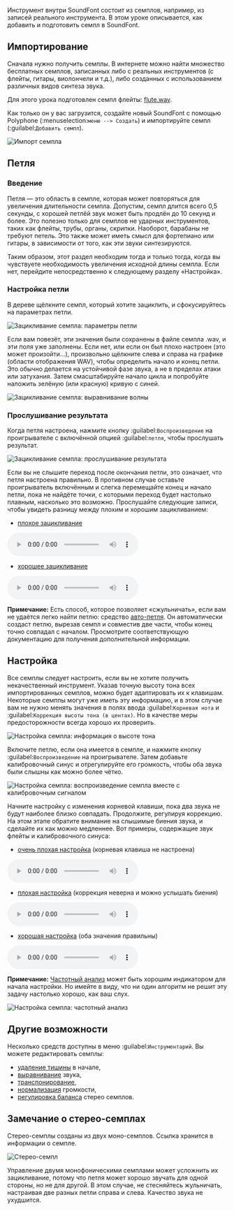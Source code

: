 Инструмент внутри SoundFont состоит из семплов, например, из записей реального инструмента.
В этом уроке описывается, как добавить и подготовить семпл в SoundFont.


## Импортирование


Сначала нужно получить семплы.
В интернете можно найти множество бесплатных семплов, записанных либо с реальных инструментов (с флейты, гитары, виолончели и т.д.), либо созданных с использованием различных видов синтеза звука.

Для этого урока подготовлен семпл флейты: <a href="downloads/tutorials/flute.wav" download>flute.wav</a>.

Как только он у вас загрузится, создайте новый SoundFont с помощью Polyphone (:menuselection:`меню --> Создать`) и импортируйте семпл (:guilabel:`Добавить семпл`).


![Импорт семпла](images/import-sample.png "Импорт семпла")


## Петля


### Введение


Петля — это область в семпле, которая может повторяться для увеличения длительности семпла.
Допустим, семпл длится всего 0,5 секунды, с хорошей петлёй звук может быть продлён до 10 секунд и более.
Это полезно только для семплов не ударных инструментов, таких как флейты, трубы, органы, скрипки.
Наоборот, барабаны не требуют петель.
Это также может иметь смысл для фортепиано или гитары, в зависимости от того, как эти звуки синтезируются.

Таким образом, этот раздел необходим тогда и только тогда, когда вы чувствуете необходимость увеличения исходной длины семпла.
Если нет, перейдите непосредственно к следующему разделу «Настройка».


### Настройка петли


В дереве щёлкните семпл, который хотите зациклить, и сфокусируйтесь на параметрах петли.


![Зацикливание семпла: параметры петли](images/loop-sample-1.png "Зацикливание семпла: параметры петли") 


Если вам повезёт, эти значения были сохранены в файле семпла .wav, и эти поля уже заполнены.
Если нет, или если он был плохо настроен (это может произойти…), произвольно щёлкните слева и справа на графике (области отображения WAV), чтобы определить начало и конец петли.
Это обычно делается на устойчивой фазе звука, а не в пределах атаки или затухания.
Затем смасштабируйте начало цикла и попробуйте наложить зелёную (или красную) кривую с синей.


![Зацикливание семпла: выравнивание волны](images/loop-sample-2.png "Зацикливание семпла: выравнивание волны")


### Прослушивание результата


Когда петля настроена, нажмите кнопку :guilabel:`Воспроизведение` на проигрывателе с включённой опцией :guilabel:`петля`, чтобы прослушать результат.


![Зацикливание семпла: прослушивание результата](images/loop-sample-3.png "Зацикливание семпла: прослушивание результата")


Если вы не слышите переход после окончания петли, это означает, что петля настроена правильно.
В противном случае оставьте проигрыватель включённым и слегка перемещайте конец и начало петли, пока не найдёте точки, с которыми переход будет настолько плавным, насколько это возможно.
Прослушайте следующие записи, чтобы увидеть разницу между плохим и хорошим зацикливанием:

* <a href="downloads/tutorials/bad-loop.mp3" download>плохое зацикливание</a>

![](downloads/tutorials/bad-loop.mp3)

* <a href="downloads/tutorials/good-loop.mp3" download>хорошее зацикливание</a>

![](downloads/tutorials/good-loop.mp3)


<!-- note begin -->
**Примечание:**
Есть способ, которое позволяет «сжульничать», если вам не удаётся легко найти петлю: средство [авто-петля][s-tool-autoloop].
Он автоматически создаст петлю, вырезав семпл и совместив две части, чтобы конец точно совпадал с началом.
Просмотрите соответствующую документацию для получения дополнительной информации.
<!-- note end -->


## Настройка


Все семплы следует настроить, если вы не хотите получить некачественный инструмент.
Указав точную высоту тона всех импортированных семплов, можно будет адаптировать их к клавишам.
Некоторые семплы могут уже иметь эту информацию, и в этом случае вам не нужно менять значения в полях ввода :guilabel:`Корневая нота` и :guilabel:`Коррекция высоты тона (в центах)`.
Но в качестве меры предосторожности всегда хорошо их проверить.


![Настройка семпла: информация о высоте тона](images/tune-sample-1.png "Настройка семпла: информация о высоте тона")


Включите петлю, если она имеется в семпле, и нажмите кнопку :guilabel:`Воспроизведение` на проигрывателе.
Затем добавьте калибровочный синус и отрегулируйте его громкость, чтобы оба звука были слышны как можно более чётко.


![Настройка семпла: воспроизведение семпла вместе с калибровочным сигналом](images/tune-sample-2.png "Настройка семпла: воспроизведение семпла вместе с калибровочным сигналом")


Начните настройку с изменения корневой клавиши, пока два звука не будут наиболее близко совпадать.
Продолжите, регулируя коррекцию.
На этом этапе обратите внимание на слышимые биения звука, и сделайте их как можно медленнее.
Вот примеры, содержащие звук флейты и калибровочного синуса:

* <a href="downloads/tutorials/very-bad-tune.mp3" download>очень плохая настройка</a> (корневая клавиша не настроена)

![](downloads/tutorials/very-bad-tune.mp3)

* <a href="downloads/tutorials/bad-tune.mp3" download>плохая настройка</a> (коррекция неверна и можно услышать биения)

![](downloads/tutorials/bad-tune.mp3)

* <a href="downloads/tutorials/good-tune.mp3" download>хорошая настройка</a> (оба значения правильны)

![](downloads/tutorials/good-tune.mp3)


<!-- note begin -->
**Примечание:**
[Частотный анализ][s-editor-freq] может быть хорошим индикатором для начала настройки.
Но имейте в виду, что ни один алгоритм не решит эту задачу настолько хорошо, как ваш слух.
<!-- note end -->


![Настройка семпла: частотный анализ](images/tune-sample-3.png "Настройка семпла: частотный анализ")


## Другие возможности


Несколько средств доступны в меню :guilabel:`Инструментарий`.
Вы можете редактировать семплы:

* [удаление тишины][s-tool-removeblank] в начале,
* [выравнивание][s-editor-eq] звука,
* [транспонирование][s-tool-transpose],
* [нормализация][s-tool-volume] громкости,
* [регулировка баланса][s-tool-balance] стерео семплов.


## Замечание о стерео-семплах


Стерео-семплы созданы из двух моно-семплов.
Ссылка хранится в информации о семпле.


![Стерео-семпл](images/stereo-sample.png "Стерео-семпл")


Управление двумя монофоническими семплами может усложнить их зацикливание, потому что петля может хорошо звучать для одной стороны, но не для другой.
В этом случае, не стесняйтесь жульничать, настраивая две разных петли справа и слева.
Качество звука не ухудшится.


[s-editor-eq]:        manual/soundfont-editor/editing-pages/sample-editor#doc_eq
[s-editor-freq]:      manual/soundfont-editor/editing-pages/sample-editor.md#doc_freq
[s-tool-autoloop]:    manual/soundfont-editor/tools/sample-tools.md#doc_autoloop
[s-tool-balance]:     manual/soundfont-editor/tools/sample-tools.md#doc_balance
[s-tool-removeblank]: manual/soundfont-editor/tools/sample-tools.md#doc_removeblank
[s-tool-transpose]:   manual/soundfont-editor/tools/sample-tools.md#doc_transpose
[s-tool-volume]:      manual/soundfont-editor/tools/sample-tools.md#doc_volume
